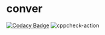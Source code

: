 # conver
[![Codacy Badge](https://api.codacy.com/project/badge/Grade/4fc30001dc8a453b8f5f1a6859e0ec23)](https://app.codacy.com/manual/Bahieradan/conver?utm_source=github.com&utm_medium=referral&utm_content=stepin104954/conver&utm_campaign=Badge_Grade_Dashboard)
![cppcheck-action](https://github.com/stepin104954/conver/workflows/cppcheck-action/badge.svg?branch=master)
